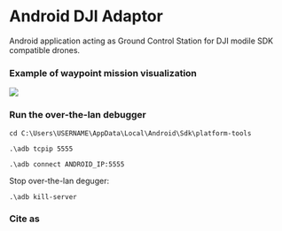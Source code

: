 # Android DJI Adaptor #

Android application acting as Ground Control Station for DJI modile SDK compatible drones. 


### Example of waypoint mission visualization
<img src="https://kapoutsis.info/wp-content/uploads/2021/04/waypoint_adroid_app.gif">

### Run the over-the-lan debugger
```
cd C:\Users\USERNAME\AppData\Local\Android\Sdk\platform-tools
```
```
.\adb tcpip 5555
```
```
.\adb connect ANDROID_IP:5555
```


Stop over-the-lan deguger:
```
.\adb kill-server
```
### Cite as
```

```
